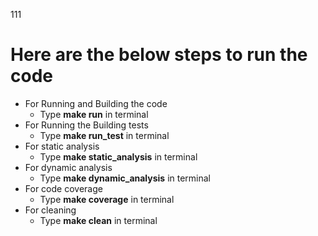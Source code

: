 111
# Here are the below steps to run the code
 * For Running and Building the code
    * Type **make run** in terminal
 * For Running the Building tests
    * Type **make run_test** in terminal
 * For static analysis
    * Type **make static_analysis** in terminal
 * For dynamic analysis
    * Type **make dynamic_analysis** in terminal
 * For code coverage
    * Type **make coverage** in terminal
 * For cleaning
    * Type **make clean** in terminal
  
